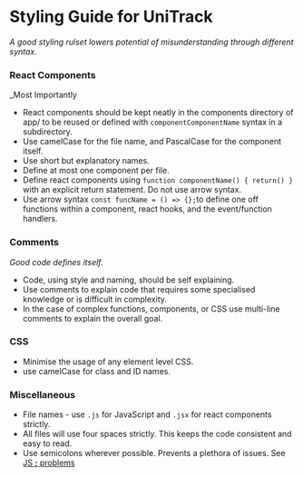 # Styling Guide for UniTrack
_A good styling rulset lowers potential of misunderstanding through different syntax._

### React Components
_Most Importantly

- React components should be kept neatly in the components directory of app/ to be reused or defined with `componentComponentName` syntax in a subdirectory.
- Use camelCase for the file name, and PascalCase for the component itself.
- Use short but explanatory names.
- Define at most one component per file.
- Define react components using `function componentName() { return() }` with an explicit return statement. Do not use arrow syntax.
- Use arrow syntax `const funcName = () => {};`to define one off functions within a component, react hooks, and the event/function handlers.

### Comments
_Good code defines itself._

- Code, using style and naming, should be self explaining.
- Use comments to explain code that requires some specialised knowledge or is difficult in complexity.
- In the case of complex functions, components, or CSS use multi-line comments to explain the overall goal.

### CSS
- Minimise the usage of any element level CSS.
- use camelCase for class and ID names.

### Miscellaneous
- File names - use `.js` for JavaScript and `.jsx` for react components strictly.
- All files will use four spaces strictly. This keeps the code consistent and easy to read.
- Use semicolons wherever possible. Prevents a plethora of issues. See [JS **;** problems](https://www.freecodecamp.org/news/codebyte-why-are-explicit-semicolons-important-in-javascript-49550bea0b82/)
